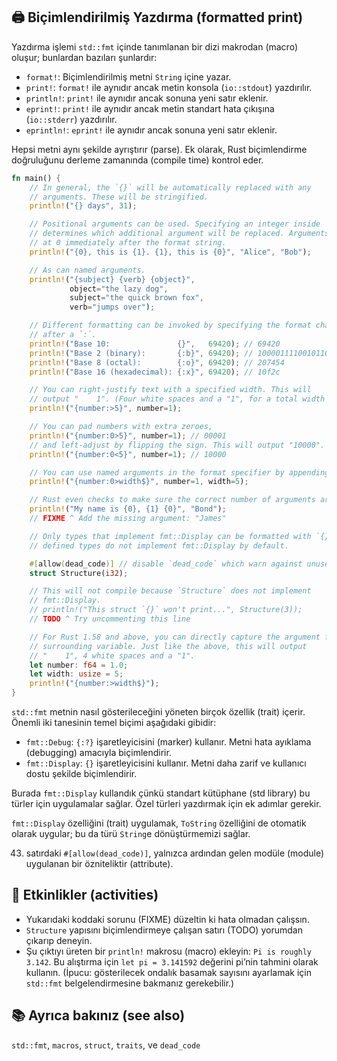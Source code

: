 ## 🖨️ Biçimlendirilmiş Yazdırma (formatted print)

Yazdırma işlemi `std::fmt` içinde tanımlanan bir dizi makrodan (macro) oluşur; bunlardan bazıları şunlardır:

* `format!`: Biçimlendirilmiş metni `String` içine yazar.
* `print!`: `format!` ile aynıdır ancak metin konsola (`io::stdout`) yazdırılır.
* `println!`: `print!` ile aynıdır ancak sonuna yeni satır eklenir.
* `eprint!`: `print!` ile aynıdır ancak metin standart hata çıkışına (`io::stderr`) yazdırılır.
* `eprintln!`: `eprint!` ile aynıdır ancak sonuna yeni satır eklenir.

Hepsi metni aynı şekilde ayrıştırır (parse). Ek olarak, Rust biçimlendirme doğruluğunu derleme zamanında (compile time) kontrol eder.

```rust
fn main() {
    // In general, the `{}` will be automatically replaced with any
    // arguments. These will be stringified.
    println!("{} days", 31);

    // Positional arguments can be used. Specifying an integer inside `{}`
    // determines which additional argument will be replaced. Arguments start
    // at 0 immediately after the format string.
    println!("{0}, this is {1}. {1}, this is {0}", "Alice", "Bob");

    // As can named arguments.
    println!("{subject} {verb} {object}",
             object="the lazy dog",
             subject="the quick brown fox",
             verb="jumps over");

    // Different formatting can be invoked by specifying the format character
    // after a `:`.
    println!("Base 10:               {}",   69420); // 69420
    println!("Base 2 (binary):       {:b}", 69420); // 10000111100101100
    println!("Base 8 (octal):        {:o}", 69420); // 207454
    println!("Base 16 (hexadecimal): {:x}", 69420); // 10f2c

    // You can right-justify text with a specified width. This will
    // output "    1". (Four white spaces and a "1", for a total width of 5.)
    println!("{number:>5}", number=1);

    // You can pad numbers with extra zeroes,
    println!("{number:0>5}", number=1); // 00001
    // and left-adjust by flipping the sign. This will output "10000".
    println!("{number:0<5}", number=1); // 10000

    // You can use named arguments in the format specifier by appending a `$`.
    println!("{number:0>width$}", number=1, width=5);

    // Rust even checks to make sure the correct number of arguments are used.
    println!("My name is {0}, {1} {0}", "Bond");
    // FIXME ^ Add the missing argument: "James"

    // Only types that implement fmt::Display can be formatted with `{}`. User-
    // defined types do not implement fmt::Display by default.

    #[allow(dead_code)] // disable `dead_code` which warn against unused module
    struct Structure(i32);

    // This will not compile because `Structure` does not implement
    // fmt::Display.
    // println!("This struct `{}` won't print...", Structure(3));
    // TODO ^ Try uncommenting this line

    // For Rust 1.58 and above, you can directly capture the argument from a
    // surrounding variable. Just like the above, this will output
    // "    1", 4 white spaces and a "1".
    let number: f64 = 1.0;
    let width: usize = 5;
    println!("{number:>width$}");
}
```

`std::fmt` metnin nasıl gösterileceğini yöneten birçok özellik (trait) içerir. Önemli iki tanesinin temel biçimi aşağıdaki gibidir:

* `fmt::Debug`: `{:?}` işaretleyicisini (marker) kullanır. Metni hata ayıklama (debugging) amacıyla biçimlendirir.
* `fmt::Display`: `{}` işaretleyicisini kullanır. Metni daha zarif ve kullanıcı dostu şekilde biçimlendirir.

Burada `fmt::Display` kullandık çünkü standart kütüphane (std library) bu türler için uygulamalar sağlar. Özel türleri yazdırmak için ek adımlar gerekir.

`fmt::Display` özelliğini (trait) uygulamak, `ToString` özelliğini de otomatik olarak uygular; bu da türü `String`e dönüştürmemizi sağlar.

43. satırdaki `#[allow(dead_code)]`, yalnızca ardından gelen modüle (module) uygulanan bir özniteliktir (attribute).

## 🧪 Etkinlikler (activities)

* Yukarıdaki koddaki sorunu (FIXME) düzeltin ki hata olmadan çalışsın.
* `Structure` yapısını biçimlendirmeye çalışan satırı (TODO) yorumdan çıkarıp deneyin.
* Şu çıktıyı üreten bir `println!` makrosu (macro) ekleyin: `Pi is roughly 3.142`. Bu alıştırma için `let pi = 3.141592` değerini pi’nin tahmini olarak kullanın. (İpucu: gösterilecek ondalık basamak sayısını ayarlamak için `std::fmt` belgelendirmesine bakmanız gerekebilir.)

## 📚 Ayrıca bakınız (see also)

`std::fmt`, `macros`, `struct`, `traits`, ve `dead_code`
